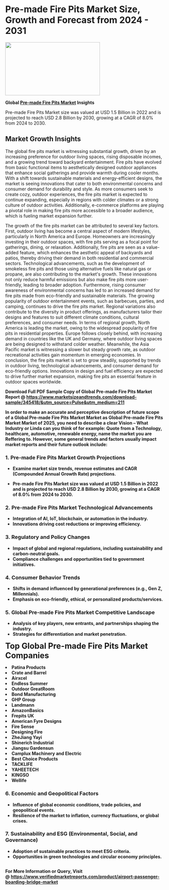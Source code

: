 <H1>Pre-made Fire Pits Market Size, Growth and Forecast from 2024 - 2031</H1><img class="aligncenter size-medium wp-image-584254" src="https://thirdeyenews.in/wp-content/uploads/2024/09/Global-Market-Research-300x168.jpeg" alt="" width="300" height="168" /><p><strong>Global&nbsp;<a href="https://www.marketsizeandtrends.com/download-sample/345418/&amp;utm_source=Pulse&amp;utm_medium=211">Pre-made Fire Pits Market</a> Insights</strong></p><p>Pre-made Fire Pits Market size was valued at USD 1.5 Billion in 2022 and is projected to reach USD 2.8 Billion by 2030, growing at a CAGR of 8.0% from 2024 to 2030.</p><p><h2>Market Growth Insights</h2> <p>The global fire pits market is witnessing substantial growth, driven by an increasing preference for outdoor living spaces, rising disposable incomes, and a growing trend toward backyard entertainment. Fire pits have evolved from basic functional items to aesthetically designed outdoor appliances that enhance social gatherings and provide warmth during cooler months. With a shift towards sustainable materials and energy-efficient designs, the market is seeing innovations that cater to both environmental concerns and consumer demand for durability and style. As more consumers seek to create cozy, outdoor experiences, the fire pits market is expected to continue expanding, especially in regions with colder climates or a strong culture of outdoor activities. Additionally, e-commerce platforms are playing a pivotal role in making fire pits more accessible to a broader audience, which is fueling market expansion further.</p> <p><strong></strong></p> <p>The growth of the fire pits market can be attributed to several key factors. First, outdoor living has become a central aspect of modern lifestyles, particularly in North America and Europe. Homeowners are increasingly investing in their outdoor spaces, with fire pits serving as a focal point for gatherings, dining, or relaxation. Additionally, fire pits are seen as a value-added feature, which enhances the aesthetic appeal of backyards and patios, thereby driving their demand in both residential and commercial sectors. Technological advancements, such as the development of smokeless fire pits and those using alternative fuels like natural gas or propane, are also contributing to the market's growth. These innovations not only reduce harmful emissions but also make fire pits more user-friendly, leading to broader adoption. Furthermore, rising consumer awareness of environmental concerns has led to an increased demand for fire pits made from eco-friendly and sustainable materials. The growing popularity of outdoor entertainment events, such as barbecues, parties, and camping, continues to drive the fire pits market. Regional variations also contribute to the diversity in product offerings, as manufacturers tailor their designs and features to suit different climate conditions, cultural preferences, and consumer needs. In terms of regional growth, North America is leading the market, owing to the widespread popularity of fire pits in residential properties. Europe follows closely behind, with increasing demand in countries like the UK and Germany, where outdoor living spaces are being designed to withstand colder weather. Meanwhile, the Asia Pacific market is witnessing a slower but steady growth rate, as outdoor recreational activities gain momentum in emerging economies. In conclusion, the fire pits market is set to grow steadily, supported by trends in outdoor living, technological advancements, and consumer demand for eco-friendly options. Innovations in design and fuel efficiency are expected to drive further market expansion, making fire pits an essential feature in outdoor spaces worldwide.</p> <p><strong></p><p><span class=""><strong>Download Full PDF Sample Copy of Global Pre-made Fire Pits Market Report</strong> @ <a href="https://www.marketsizeandtrends.com/download-sample/345418/&amp;utm_source=Pulse&amp;utm_medium=211" target="_blank">https://www.marketsizeandtrends.com/download-sample/345418/&amp;utm_source=Pulse&amp;utm_medium=211</a></span></p><p>In order to make an accurate and perceptive description of future scope of a Global&nbsp;Pre-made Fire Pits Market Market as Global&nbsp;Pre-made Fire Pits Market Market of 2025, you need to describe a clear Vision &ndash; What Industry or Linda can you think of for example: Quote from a Technology, healthcare, automotive, renewable energy, name the market you are Reffering to. However, some general trends and factors usually impact market reports and their future outlook include:</p><h3>1.&nbsp;<strong>Pre-made Fire Pits Market Growth Projections</strong></h3><ul><li>Examine market size trends, revenue estimates and CAGR (Compounded Annual Growth Rate) projections.</li><li><p>Pre-made Fire Pits Market size was valued at USD 1.5 Billion in 2022 and is projected to reach USD 2.8 Billion by 2030, growing at a CAGR of 8.0% from 2024 to 2030.</p></li></ul><h3>2.&nbsp;<strong>Pre-made Fire Pits Market Technological Advancements</strong></h3><ul><li>Integration of AI, IoT, blockchain, or automation in the industry.</li><li>Innovations driving cost reductions or improving efficiency.</li></ul><h3>3.&nbsp;<strong>Regulatory and Policy Changes</strong></h3><ul><li>Impact of global and regional regulations, including sustainability and carbon-neutral goals.</li><li>Compliance challenges and opportunities tied to government initiatives.</li></ul><h3>4.&nbsp;<strong>Consumer Behavior Trends</strong></h3><ul><li>Shifts in demand influenced by generational preferences (e.g., Gen Z, Millennials).</li><li>Emphasis on eco-friendly, ethical, or personalized products/services.</li></ul><h3>5.&nbsp;<strong>Global Pre-made Fire Pits Market Competitive Landscape</strong></h3><ul><li>Analysis of key players, new entrants, and partnerships shaping the industry.</li><li>Strategies for differentiation and market penetration.</li></ul><p data-pm-slice="1 1 []"><span style="color: inherit; font-family: inherit; font-size: 25px;">Top Global Pre-made Fire Pits Market Companies</span></p><div class="" data-test-id=""><p><li>Patina Products</li><li> Crate and Barrel</li><li> Airxcel</li><li> Endless Summer</li><li> Outdoor GreatRoom</li><li> Bond Manufacturing</li><li> GHP Group</li><li> Landmann</li><li> AmazonBasics</li><li> Frepits UK</li><li> American Fyre Designs</li><li> Fire Sense</li><li> Designing Fire</li><li> ZheJiang Yayi</li><li> Shinerich Industrial</li><li> Jiangsu Gardensun</li><li> Camplux Machinery and Electric</li><li> Best Choice Products</li><li> TACKLIFE</li><li> YAHEETECH</li><li> KINGSO</li><li> Wellife</li></p></div><h3>6.&nbsp;<strong>Economic and Geopolitical Factors</strong></h3><ul><li>Influence of global economic conditions, trade policies, and geopolitical events.</li><li>Resilience of the market to inflation, currency fluctuations, or global crises.</li></ul><h3>7.&nbsp;<strong>Sustainability and ESG (Environmental, Social, and Governance)</strong></h3><ul><li>Adoption of sustainable practices to meet ESG criteria.</li><li>Opportunities in green technologies and circular economy principles.</li></ul><h2><strong style="font-size: 14px;">For More Information or Query, Visit @&nbsp;</strong><a style="background-color: #ffffff; font-size: 14px;" href="https://www.marketsizeandtrends.com/report/pre-made-fire-pits-market/" target="_blank">https://www.verifiedmarketreports.com/product/airport-passenger-boarding-bridge-market</a></h2>
